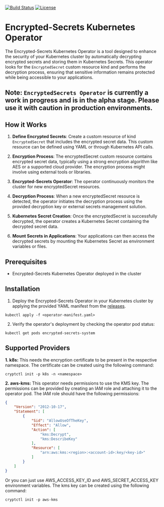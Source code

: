 [![Build Status](https://github.com/OpenSecrecy/encrypted-secrets/actions/workflows/build-and-test.yaml/badge.svg)](https://github.com/OpenSecrecy/encrypted-secrets/actions/workflows/build-and-test.yaml)
[![License](https://img.shields.io/badge/LICENSE-Apache2.0-ff69b4.svg)](http://www.apache.org/licenses/LICENSE-2.0.html)
# Encrypted-Secrets Kubernetes Operator

The Encrypted-Secrets Kubernetes Operator is a tool designed to enhance the security of your Kubernetes cluster by automatically decrypting encrypted secrets and storing them in Kubernetes Secrets. This operator looks for the `EncryptedSecret` custom resource kind and performs the decryption process, ensuring that sensitive information remains protected while being accessible to your applications.


## Note: `EncryptedSecrets Operator` is currently a work in progress and is in the alpha stage. Please use it with caution in production environments.
## How it Works

1. **Define Encrypted Secrets**: Create a custom resource of kind `EncryptedSecret` that includes the encrypted secret data. This custom resource can be defined using YAML or through Kubernetes API calls.

2. **Encryption Process**: The encryptedSecret custom resource contains encrypted secret data, typically using a strong encryption algorithm like AES or a supported cloud provider. The encryption process might involve using external tools or libraries.

3. **Encrypted-Secrets Operator**: The operator continuously monitors the cluster for new encryptedSecret resources.

4. **Decryption Process**: When a new encryptedSecret resource is detected, the operator initiates the decryption process using the provided decryption key or external secrets management solution.

5. **Kubernetes Secret Creation**: Once the encryptedSecret is successfully decrypted, the operator creates a Kubernetes Secret containing the decrypted secret data.

6. **Mount Secrets in Applications**: Your applications can then access the decrypted secrets by mounting the Kubernetes Secret as environment variables or files.

## Prerequisites
- Encrypted-Secrets Kubernetes Operator deployed in the cluster

## Installation

1. Deploy the Encrypted-Secrets Operator in your Kubernetes cluster by applying the provided YAML manifest from the [releases](https://github.com/opensecrecy/encrypted-secrets/releases).

```shell
kubectl apply -f <operator-manifest.yaml>
```

2. Verify the operator's deployment by checking the operator pod status:

```shell
kubectl get pods encrypted-secrets-system
```

## Supported Providers
**1. k8s:** This needs the encryption certificate to be present in the respective namespace. The certificate can be created using the following command:

```shell
cryptctl init -p k8s -n <namespace>
```

**2. aws-kms:** This operator needs permissions to use the KMS key. The permissions can be provided by creating an IAM role and attaching it to the operator pod. The IAM role should have the following permissions:

```json
{
    "Version": "2012-10-17",
    "Statement": [
        {
            "Sid": "AllowUseOfTheKey",
            "Effect": "Allow",
            "Action": [
                "kms:Decrypt",
                "kms:DescribeKey"
            ],
            "Resource": [
                "arn:aws:kms:<region>:<account-id>:key/<key-id>"
            ]
        }
    ]
}
```

Or you can just use AWS_ACCESS_KEY_ID and AWS_SECRET_ACCESS_KEY environment variables.
The kms key can be created using the following command:

```shell
cryptctl init -p aws-kms
```